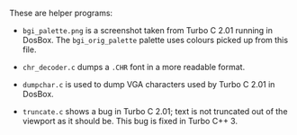 These are helper programs:

- `bgi_palette.png` is a screenshot taken from Turbo C 2.01 running in
  DosBox. The `bgi_orig_palette` palette uses colours picked up from this
  file.

- `chr_decoder.c` dumps a `.CHR` font in a more readable format.

- `dumpchar.c` is used to dump VGA characters used by Turbo C 2.01 in
  DosBox.

- `truncate.c` shows a bug in Turbo C 2.01; text is not truncated out
  of the viewport as it should be. This bug is fixed in Turbo C++ 3.
